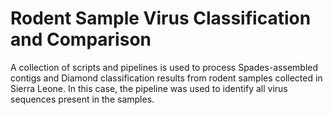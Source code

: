 # Rodent Sample Virus Classification and Comparison
A collection of scripts and pipelines is used to process Spades-assembled contigs and Diamond classification results from rodent samples collected in Sierra Leone. In this case, the pipeline was used to identify all virus sequences present in the samples.
